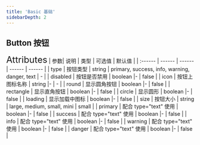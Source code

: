 ```yaml
---
title: 'Basic 基础'
sidebarDepth: 2
---
```




## Button 按钮
<ClientOnly>
  <spirit-button/>
<font size=5>Attributes</font>
| 参数| 说明 | 类型 | 可选值 | 默认值 |
| :------ | ------ | ------ | ------ | ------ |
| type | 按钮类型 | string | primary, success, info, warning, danger, text | - |
| disabled | 按钮是否禁用 | boolean |- | false |
| icon | 按钮上图标名称 | string |- | - |
| round | 显示圆角按钮 | boolean |- | false |
| rectangle | 显示直角按钮 | boolean |- | false |
| circle | 显示圆形 | boolean |- | false |
| loading | 显示加载中图标 | boolean |- | false |
| size | 按钮大小 | string | large, medium, small, mini | small |
| primary | 配合 type="text" 使用 | boolean |- | false |
| success | 配合 type="text" 使用 | boolean |- | false |
| info | 配合 type="text" 使用 | boolean |- | false |
| warning | 配合 type="text" 使用 | boolean |- | false |
| danger | 配合 type="text" 使用 | boolean |- | false |

</ClientOnly>